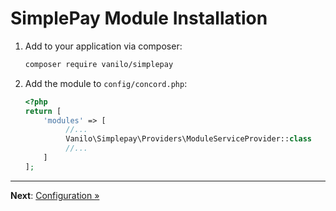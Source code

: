 # SimplePay Module Installation

1. Add to your application via composer:
    ```bash
    composer require vanilo/simplepay 
    ```
2. Add the module to `config/concord.php`:
    ```php
    <?php
    return [
        'modules' => [
             //...
             Vanilo\Simplepay\Providers\ModuleServiceProvider::class
             //...
        ]
    ]; 
    ```

---

**Next**: [Configuration &raquo;](configuration.md)

